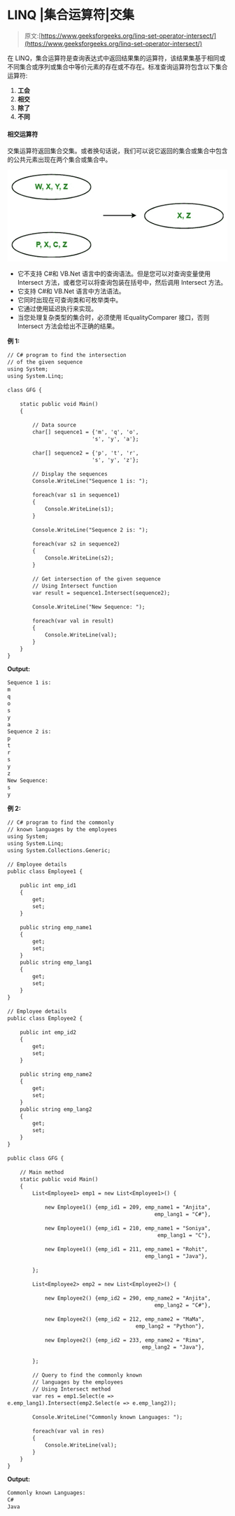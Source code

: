 # LINQ |集合运算符|交集

> 原文:[https://www.geeksforgeeks.org/linq-set-operator-intersect/](https://www.geeksforgeeks.org/linq-set-operator-intersect/)

在 LINQ，集合运算符是查询表达式中返回结果集的运算符，该结果集基于相同或不同集合或序列或集合中等价元素的存在或不存在。标准查询运算符包含以下集合运算符:

1.  **工会**
2.  **相交**
3.  **除了**
4.  **不同**

#### 相交运算符

交集运算符返回集合交集。或者换句话说，我们可以说它返回的集合或集合中包含的公共元素出现在两个集合或集合中。

![](img/b805c9c7892028761a7f229c2adecbea.png)

*   它不支持 C#和 VB.Net 语言中的查询语法。但是您可以对查询变量使用 Intersect 方法，或者您可以将查询包装在括号中，然后调用 Intersect 方法。
*   它支持 C#和 VB.Net 语言中方法语法。
*   它同时出现在可查询类和可枚举类中。
*   它通过使用延迟执行来实现。
*   当您处理复杂类型的集合时，必须使用 IEqualityComparer 接口，否则 Intersect 方法会给出不正确的结果。

**例 1:**

```
// C# program to find the intersection
// of the given sequence
using System;
using System.Linq;

class GFG {

    static public void Main()
    {

        // Data source
        char[] sequence1 = {'m', 'q', 'o',
                           's', 'y', 'a'};

        char[] sequence2 = {'p', 't', 'r', 
                           's', 'y', 'z'};

        // Display the sequences
        Console.WriteLine("Sequence 1 is: ");

        foreach(var s1 in sequence1)
        {
            Console.WriteLine(s1);
        }

        Console.WriteLine("Sequence 2 is: ");

        foreach(var s2 in sequence2)
        {
            Console.WriteLine(s2);
        }

        // Get intersection of the given sequence
        // Using Intersect function
        var result = sequence1.Intersect(sequence2);

        Console.WriteLine("New Sequence: ");

        foreach(var val in result)
        {
            Console.WriteLine(val);
        }
    }
}
```

**Output:**

```
Sequence 1 is: 
m
q
o
s
y
a
Sequence 2 is: 
p
t
r
s
y
z
New Sequence: 
s
y

```

**例 2:**

```
// C# program to find the commonly
// known languages by the employees
using System;
using System.Linq;
using System.Collections.Generic;

// Employee details
public class Employee1 {

    public int emp_id1
    {
        get;
        set;
    }

    public string emp_name1
    {
        get;
        set;
    }
    public string emp_lang1
    {
        get;
        set;
    }
}

// Employee details
public class Employee2 {

    public int emp_id2
    {
        get;
        set;
    }

    public string emp_name2
    {
        get;
        set;
    }
    public string emp_lang2
    {
        get;
        set;
    }
}

public class GFG {

    // Main method
    static public void Main()
    {
        List<Employee1> emp1 = new List<Employee1>() {

            new Employee1() {emp_id1 = 209, emp_name1 = "Anjita",
                                               emp_lang1 = "C#"},

            new Employee1() {emp_id1 = 210, emp_name1 = "Soniya",
                                                emp_lang1 = "C"},

            new Employee1() {emp_id1 = 211, emp_name1 = "Rohit",
                                            emp_lang1 = "Java"},

        };

        List<Employee2> emp2 = new List<Employee2>() {

            new Employee2() {emp_id2 = 290, emp_name2 = "Anjita",
                                               emp_lang2 = "C#"},

            new Employee2() {emp_id2 = 212, emp_name2 = "MaMa",
                                         emp_lang2 = "Python"},

            new Employee2() {emp_id2 = 233, emp_name2 = "Rima",
                                           emp_lang2 = "Java"},

        };

        // Query to find the commonly known
        // languages by the employees
        // Using Intersect method
        var res = emp1.Select(e => e.emp_lang1).Intersect(emp2.Select(e => e.emp_lang2));

        Console.WriteLine("Commonly known Languages: ");

        foreach(var val in res)
        {
            Console.WriteLine(val);
        }
    }
}
```

**Output:**

```
Commonly known Languages: 
C#
Java

```